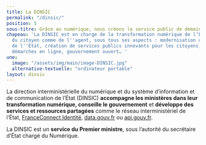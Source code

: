 ```yaml
---
title: La DINSIC
permalink: "/dinsic/"
position: 5
sous-titre: Grâce au numérique, nous créons le service public de demain
chapeau: 'La DINSIC est en charge de la transformation numérique de l’État au bénéfice
  du citoyen comme de l''agent, sous tous ses aspects : modernisation du système d''information
  de l''État, création de services publics innovants pour les citoyens, qualité des
  démarches en ligne, gouvernement ouvert… '
une: 
  image: "/assets/img/main/image-DINSIC.jpg"
  alternative-textuelle: "ordinateur portable"
layout: dinsic
---
```


La direction interministérielle du numérique et du système d’information et de communication de l’État (DINSIC) **accompagne les ministères dans leur transformation numérique, conseille le gouvernement** et **développe des services et ressources partagées** comme le réseau interministériel de l’État, [FranceConnect Identité](https://franceconnect.gouv.fr), [data.gouv.fr](https://www.data.gouv.fr) ou [api.gouv.fr](https://www.api.gouv.fr).

La DINSIC est un **service du Premier ministre**, sous l’autorité du secrétaire d’État chargé du Numérique.
